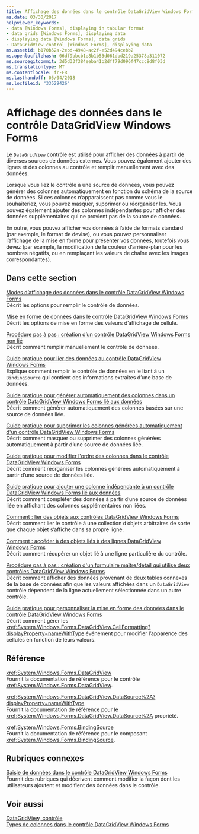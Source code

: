 ```yaml
---
title: Affichage des données dans le contrôle DataGridView Windows Forms
ms.date: 03/30/2017
helpviewer_keywords:
- data [Windows Forms], displaying in tabular format
- data grids [Windows Forms], displaying data
- displaying data [Windows Forms], data grids
- DataGridView control [Windows Forms], displaying data
ms.assetid: b170b52a-2ebd-4948-ac2f-e52d494cebb2
ms.openlocfilehash: 06df9bbcb1e8b1b53d061dbd219a25378a311072
ms.sourcegitcommit: 3d5d33f384eeba41b2dff79d096f47ccc8d8f03d
ms.translationtype: MT
ms.contentlocale: fr-FR
ms.lasthandoff: 05/04/2018
ms.locfileid: "33529426"
---
```

# <a name="displaying-data-in-the-windows-forms-datagridview-control"></a>Affichage des données dans le contrôle DataGridView Windows Forms
Le `DataGridView` contrôle est utilisé pour afficher des données à partir de diverses sources de données externes. Vous pouvez également ajouter des lignes et des colonnes au contrôle et remplir manuellement avec des données.  
  
 Lorsque vous liez le contrôle à une source de données, vous pouvez générer des colonnes automatiquement en fonction du schéma de la source de données. Si ces colonnes n’apparaissent pas comme vous le souhaiteriez, vous pouvez masquer, supprimer ou réorganiser les. Vous pouvez également ajouter des colonnes indépendantes pour afficher des données supplémentaires qui ne provient pas de la source de données.  
  
 En outre, vous pouvez afficher vos données à l’aide de formats standard (par exemple, le format de devise), ou vous pouvez personnaliser l’affichage de la mise en forme pour présenter vos données, toutefois vous devez (par exemple, la modification de la couleur d’arrière-plan pour les nombres négatifs, ou en remplaçant les valeurs de chaîne avec les images correspondantes).  
  
## <a name="in-this-section"></a>Dans cette section  
 [Modes d’affichage des données dans le contrôle DataGridView Windows Forms](../../../../docs/framework/winforms/controls/data-display-modes-in-the-windows-forms-datagridview-control.md)  
 Décrit les options pour remplir le contrôle de données.  
  
 [Mise en forme de données dans le contrôle DataGridView Windows Forms](../../../../docs/framework/winforms/controls/data-formatting-in-the-windows-forms-datagridview-control.md)  
 Décrit les options de mise en forme des valeurs d’affichage de cellule.  
  
 [Procédure pas à pas : création d’un contrôle DataGridView Windows Forms non lié](../../../../docs/framework/winforms/controls/walkthrough-creating-an-unbound-windows-forms-datagridview-control.md)  
 Décrit comment remplir manuellement le contrôle de données.  
  
 [Guide pratique pour lier des données au contrôle DataGridView Windows Forms](../../../../docs/framework/winforms/controls/how-to-bind-data-to-the-windows-forms-datagridview-control.md)  
 Explique comment remplir le contrôle de données en le liant à un `BindingSource` qui contient des informations extraites d’une base de données.  
  
 [Guide pratique pour générer automatiquement des colonnes dans un contrôle DataGridView Windows Forms lié aux données](../../../../docs/framework/winforms/controls/autogenerate-columns-in-a-data-bound-wf-datagridview-control.md)  
 Décrit comment générer automatiquement des colonnes basées sur une source de données liée.  
  
 [Guide pratique pour supprimer les colonnes générées automatiquement d'un contrôle DataGridView Windows Forms](../../../../docs/framework/winforms/controls/remove-autogenerated-columns-from-a-wf-datagridview-control.md)  
 Décrit comment masquer ou supprimer des colonnes générées automatiquement à partir d’une source de données liée.  
  
 [Guide pratique pour modifier l'ordre des colonnes dans le contrôle DataGridView Windows Forms](../../../../docs/framework/winforms/controls/how-to-change-the-order-of-columns-in-the-windows-forms-datagridview-control.md)  
 Décrit comment réorganiser les colonnes générées automatiquement à partir d’une source de données liée.  
  
 [Guide pratique pour ajouter une colonne indépendante à un contrôle DataGridView Windows Forms lié aux données](../../../../docs/framework/winforms/controls/unbound-column-to-a-data-bound-datagridview.md)  
 Décrit comment compléter des données à partir d’une source de données liée en affichant des colonnes supplémentaires non liées.  
  
 [Comment : lier des objets aux contrôles DataGridView Windows Forms](../../../../docs/framework/winforms/controls/how-to-bind-objects-to-windows-forms-datagridview-controls.md)  
 Décrit comment lier le contrôle à une collection d’objets arbitraires de sorte que chaque objet s’affiche dans sa propre ligne.  
  
 [Comment : accéder à des objets liés à des lignes DataGridView Windows Forms](../../../../docs/framework/winforms/controls/how-to-access-objects-bound-to-windows-forms-datagridview-rows.md)  
 Décrit comment récupérer un objet lié à une ligne particulière du contrôle.  
  
 [Procédure pas à pas : création d'un formulaire maître/détail qui utilise deux contrôles DataGridView Windows Forms](../../../../docs/framework/winforms/controls/creating-a-master-detail-form-using-two-datagridviews.md)  
 Décrit comment afficher des données provenant de deux tables connexes de la base de données afin que les valeurs affichées dans un `DataGridView` contrôle dépendent de la ligne actuellement sélectionnée dans un autre contrôle.  
  
 [Guide pratique pour personnaliser la mise en forme des données dans le contrôle DataGridView Windows Forms](../../../../docs/framework/winforms/controls/how-to-customize-data-formatting-in-the-windows-forms-datagridview-control.md)  
 Décrit comment gérer les <xref:System.Windows.Forms.DataGridView.CellFormatting?displayProperty=nameWithType> événement pour modifier l’apparence des cellules en fonction de leurs valeurs.  
  
## <a name="reference"></a>Référence  
 <xref:System.Windows.Forms.DataGridView>  
 Fournit la documentation de référence pour le contrôle <xref:System.Windows.Forms.DataGridView>.  
  
 <xref:System.Windows.Forms.DataGridView.DataSource%2A?displayProperty=nameWithType>  
 Fournit la documentation de référence pour le <xref:System.Windows.Forms.DataGridView.DataSource%2A> propriété.  
  
 <xref:System.Windows.Forms.BindingSource>  
 Fournit la documentation de référence pour le composant <xref:System.Windows.Forms.BindingSource>.  
  
## <a name="related-sections"></a>Rubriques connexes  
 [Saisie de données dans le contrôle DataGridView Windows Forms](../../../../docs/framework/winforms/controls/data-entry-in-the-windows-forms-datagridview-control.md)  
 Fournit des rubriques qui décrivent comment modifier la façon dont les utilisateurs ajoutent et modifient des données dans le contrôle.  
  
## <a name="see-also"></a>Voir aussi  
 [DataGridView, contrôle](../../../../docs/framework/winforms/controls/datagridview-control-windows-forms.md)  
 [Types de colonnes dans le contrôle DataGridView Windows Forms](../../../../docs/framework/winforms/controls/column-types-in-the-windows-forms-datagridview-control.md)
